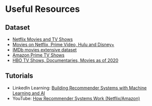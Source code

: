 # Useful Resources

## Dataset
* [Netflix Movies and TV Shows](https://www.kaggle.com/shivamb/netflix-shows)
* [Movies on Netflix, Prime Video, Hulu and Disney+](https://www.kaggle.com/ruchi798/movies-on-netflix-prime-video-hulu-and-disney)
* [IMDb movies extensive dataset](https://www.kaggle.com/stefanoleone992/imdb-extensive-dataset)
* [Amazon Prime TV Shows](https://www.kaggle.com/nilimajauhari/amazon-prime-tv-shows)
* [HBO TV Shows, Documentaries, Movies as of 2020
](https://www.kaggle.com/rishidamarla/hbo-tv-shows-documentaries-movies-as-of-2020)


## Tutorials
* LinkedIn Learning: [Building Recommender Systems with Machine Learning and AI](https://www.linkedin.com/learning/building-recommender-systems-with-machine-learning-and-ai)
* YouTube: [How Recommender Systems Work (Netflix/Amazon)](https://www.youtube.com/watch?v=n3RKsY2H-NE&ab_channel=ArtoftheProblem)